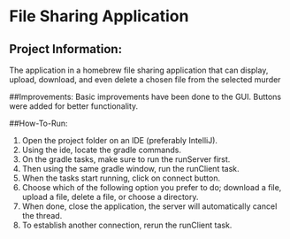 # File Sharing Application

## Project Information:
The application in a homebrew file sharing application that can display,  upload, download, and even delete a chosen file from the selected murder 

##Improvements:
 Basic improvements have been done to the GUI. Buttons were added for better functionality.


##How-To-Run:
1. Open the project folder on an IDE (preferably IntelliJ).
2. Using the ide, locate the gradle commands.
3. On the gradle tasks, make sure to run the runServer first.
4. Then using the same gradle window, run the runClient task.
5. When the tasks start running, click on connect button.
6. Choose which of the following option you prefer to do; download a file, upload a file, delete a file, or choose a directory.
7. When done, close the application, the server will automatically cancel the thread.
8. To establish another connection, rerun the runClient task.
